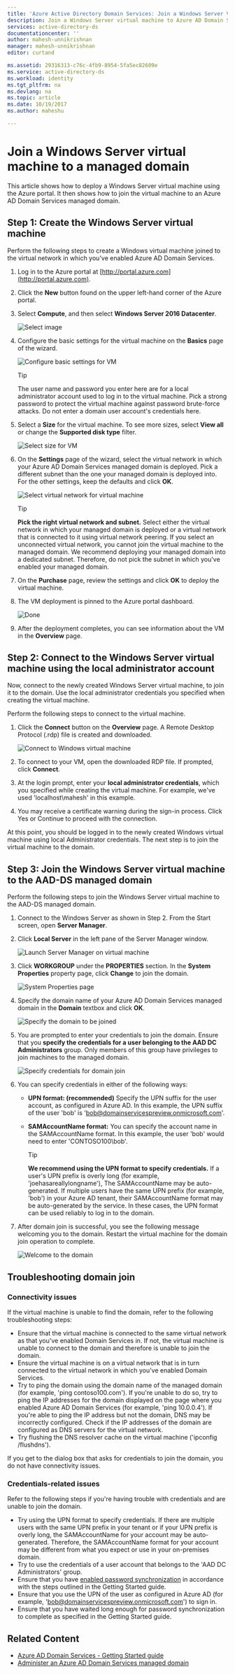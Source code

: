 ```yaml
---
title: 'Azure Active Directory Domain Services: Join a Windows Server VM to a managed domain | Microsoft Docs'
description: Join a Windows Server virtual machine to Azure AD Domain Services
services: active-directory-ds
documentationcenter: ''
author: mahesh-unnikrishnan
manager: mahesh-unnikrishnan
editor: curtand

ms.assetid: 29316313-c76c-4fb9-8954-5fa5ec82609e
ms.service: active-directory-ds
ms.workload: identity
ms.tgt_pltfrm: na
ms.devlang: na
ms.topic: article
ms.date: 10/19/2017
ms.author: maheshu

---
```

# Join a Windows Server virtual machine to a managed domain
This article shows how to deploy a Windows Server virtual machine using the Azure portal. It then shows how to join the virtual machine to an Azure AD Domain Services managed domain.

## Step 1: Create the Windows Server virtual machine
Perform the following steps to create a Windows virtual machine joined to the virtual network in which you've enabled Azure AD Domain Services.

1. Log in to the Azure portal at [http://portal.azure.com](http://portal.azure.com).
2. Click the **New** button found on the upper left-hand corner of the Azure portal.
3. Select **Compute**, and then select **Windows Server 2016 Datacenter**.

    ![Select image](./media/active-directory-domain-services-admin-guide/create-windows-vm-select-image.png)
4. Configure the basic settings for the virtual machine on the **Basics** page of the wizard.

    ![Configure basic settings for VM](./media/active-directory-domain-services-admin-guide/create-windows-vm-basics.png)

    > [!TIP]
    > The user name and password you enter here are for a local administrator account used to log in to the virtual machine. Pick a strong password to protect the virtual machine against password brute-force attacks. Do not enter a domain user account's credentials here.
    >

5. Select a **Size** for the virtual machine. To see more sizes, select **View all** or change the **Supported disk type** filter.

    ![Select size for VM](./media/active-directory-domain-services-admin-guide/create-windows-vm-size.png)

6. On the **Settings** page of the wizard, select the virtual network in which your Azure AD Domain Services managed domain is deployed. Pick a different subnet than the one your managed domain is deployed into. For the other settings, keep the defaults and click **OK**.

    ![Select virtual network for virtual machine](./media/active-directory-domain-services-admin-guide/create-windows-vm-select-vnet.png)

    > [!TIP]
    > **Pick the right virtual network and subnet.**
    > Select either the virtual network in which your managed domain is deployed or a virtual network that is connected to it using virtual network peering. If you select an unconnected virtual network, you cannot join the virtual machine to the managed domain.
    > We recommend deploying your managed domain into a dedicated subnet. Therefore, do not pick the subnet in which you've enabled your managed domain.

7. On the **Purchase** page, review the settings and click **OK** to deploy the virtual machine.
8. The VM deployment is pinned to the Azure portal dashboard.

    ![Done](./media/active-directory-domain-services-admin-guide/create-windows-vm-done.png)
9. After the deployment completes, you can see information about the VM in the **Overview** page.


## Step 2: Connect to the Windows Server virtual machine using the local administrator account
Now, connect to the newly created Windows Server virtual machine, to join it to the domain. Use the local administrator credentials you specified when creating the virtual machine.

Perform the following steps to connect to the virtual machine.

1. Click the **Connect** button on the **Overview** page. A Remote Desktop Protocol (.rdp) file is created and downloaded.

    ![Connect to Windows virtual machine](./media/active-directory-domain-services-admin-guide/connect-windows-vm.png)
2. To connect to your VM, open the downloaded RDP file. If prompted, click **Connect**.
3. At the login prompt, enter your **local administrator credentials**, which you specified while creating the virtual machine. For example, we've used 'localhost\mahesh' in this example.
4. You may receive a certificate warning during the sign-in process. Click Yes or Continue to proceed with the connection.

At this point, you should be logged in to the newly created Windows virtual machine using local Administrator credentials. The next step is to join the virtual machine to the domain.


## Step 3: Join the Windows Server virtual machine to the AAD-DS managed domain
Perform the following steps to join the Windows Server virtual machine to the AAD-DS managed domain.

1. Connect to the Windows Server as shown in Step 2. From the Start screen, open **Server Manager**.
2. Click **Local Server** in the left pane of the Server Manager window.

    ![Launch Server Manager on virtual machine](./media/active-directory-domain-services-admin-guide/join-domain-server-manager.png)
3. Click **WORKGROUP** under the **PROPERTIES** section. In the **System Properties** property page, click **Change** to join the domain.

    ![System Properties page](./media/active-directory-domain-services-admin-guide/join-domain-system-properties.png)
4. Specify the domain name of your Azure AD Domain Services managed domain in the **Domain** textbox and click **OK**.

    ![Specify the domain to be joined](./media/active-directory-domain-services-admin-guide/join-domain-system-properties-specify-domain.png)
5. You are prompted to enter your credentials to join the domain. Ensure that you **specify the credentials for a user belonging to the AAD DC Administrators** group. Only members of this group have privileges to join machines to the managed domain.

    ![Specify credentials for domain join](./media/active-directory-domain-services-admin-guide/join-domain-system-properties-specify-credentials.png)
6. You can specify credentials in either of the following ways:

   * **UPN format: (recommended)** Specify the UPN suffix for the user account, as configured in Azure AD. In this example, the UPN suffix of the user 'bob' is 'bob@domainservicespreview.onmicrosoft.com'.
   * **SAMAccountName format:** You can specify the account name in the SAMAccountName format. In this example, the user 'bob' would need to enter 'CONTOSO100\bob'.

     > [!TIP]
     > **We recommend using the UPN format to specify credentials.**
     > If a user's UPN prefix is overly long (for example, 'joehasareallylongname'), The SAMAccountName may be auto-generated. If multiple users have the same UPN prefix (for example, 'bob') in your Azure AD tenant, their SAMAccountName format may be auto-generated by the service. In these cases, the UPN format can be used reliably to log in to the domain.
     >

7. After domain join is successful, you see the following message welcoming you to the domain. Restart the virtual machine for the domain join operation to complete.

    ![Welcome to the domain](./media/active-directory-domain-services-admin-guide/join-domain-done.png)


## Troubleshooting domain join
### Connectivity issues
If the virtual machine is unable to find the domain, refer to the following troubleshooting steps:

* Ensure that the virtual machine is connected to the same virtual network as that you've enabled Domain Services in. If not, the virtual machine is unable to connect to the domain and therefore is unable to join the domain.
* Ensure the virtual machine is on a virtual network that is in turn connected to the virtual network in which you've enabled Domain Services.
* Try to ping the domain using the domain name of the managed domain (for example, 'ping contoso100.com'). If you're unable to do so, try to ping the IP addresses for the domain displayed on the page where you enabled Azure AD Domain Services (for example, 'ping 10.0.0.4'). If you're able to ping the IP address but not the domain, DNS may be incorrectly configured. Check if the IP addresses of the domain are configured as DNS servers for the virtual network.
* Try flushing the DNS resolver cache on the virtual machine ('ipconfig /flushdns').

If you get to the dialog box that asks for credentials to join the domain, you do not have connectivity issues.

### Credentials-related issues
Refer to the following steps if you're having trouble with credentials and are unable to join the domain.

* Try using the UPN format to specify credentials. If there are multiple users with the same UPN prefix in your tenant or if your UPN prefix is overly long, the SAMAccountName for your account may be auto-generated. Therefore, the SAMAccountName format for your account may be different from what you expect or use in your on-premises domain.
* Try to use the credentials of a user account that belongs to the 'AAD DC Administrators' group.
* Ensure that you have [enabled password synchronization](active-directory-ds-getting-started-password-sync.md) in accordance with the steps outlined in the Getting Started guide.
* Ensure that you use the UPN of the user as configured in Azure AD (for example, 'bob@domainservicespreview.onmicrosoft.com') to sign in.
* Ensure that you have waited long enough for password synchronization to complete as specified in the Getting Started guide.

## Related Content
* [Azure AD Domain Services - Getting Started guide](active-directory-ds-getting-started.md)
* [Administer an Azure AD Domain Services managed domain](active-directory-ds-admin-guide-administer-domain.md)
